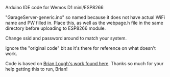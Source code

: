 Arduino IDE code for Wemos D1 mini/ESP8266

"GarageServer-generic.ino" so named because it does not have actual WiFi name and PW filled in.
Place this, as well as the webpage.h file in the same directory before uploading to ESP8266 module.

Change ssid and password around to match your system.

Ignore the "original code" bit as it's there for reference on what doesn't work.

Code is based on [Brian Lough's work found here](https://github.com/witnessmenow/WiFi-WFH-Indicator/tree/master/WFH_SIGN_WIFI_WEB). Thanks so much for your help getting this to run, Brian!
